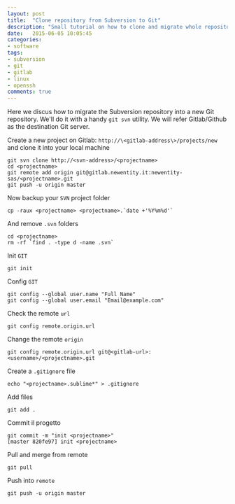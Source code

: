 ```yaml
---
layout: post
title:  "Clone repository from Subversion to Git"
description: "Small tutorial on how to clone and migrate whole repository with history from Subversion to Git"
date:   2015-06-05 10:05:45
categories:
- software
tags:
- subversion
- git
- gitlab
- linux
- openssh
comments: true
---
```


Here we discus how to migrate the Subversion repository into a new Git repository. 
We'll do it with a handy `git svn` utility. We will refer Gitlab/Github as the destination Git server.

Create a new project on Gitlab: `http://\<gitlab-address\>/projects/new` and clone it into your local machine

```
git svn clone http://<svn-address>/<projectname>
cd <projectname>
git remote add origin git@gitlab.newentity.it:newentity-sas/<projectname>.git
git push -u origin master
```

Now backup your `SVN` project folder 


```
cp -raux <projectname> <projectname>.`date +'%Y%m%d'`
```

And remove `.svn` folders

```
cd <projectname>
rm -rf `find . -type d -name .svn`
```

Init `GIT`

```
git init
```

Config `GIT`

```
git config --global user.name "Full Name"
git config --global user.email "Email@example.com"
```

Check the remote `url`

```
git config remote.origin.url
```

Change the remote `origin`

```
git config remote.origin.url git@<gitlab-url>:<username>/<projectname>.git
```

Create a `.gitignore` file

```
echo "<projectname>.sublime*" > .gitignore
```

Add files

```
git add .
```

Commit il progetto

```
git commit -m "init <projectname>"
[master 820fe97] init <projectname>
```

Pull and merge from remote

```
git pull
```

Push into `remote`

```
git push -u origin master
```